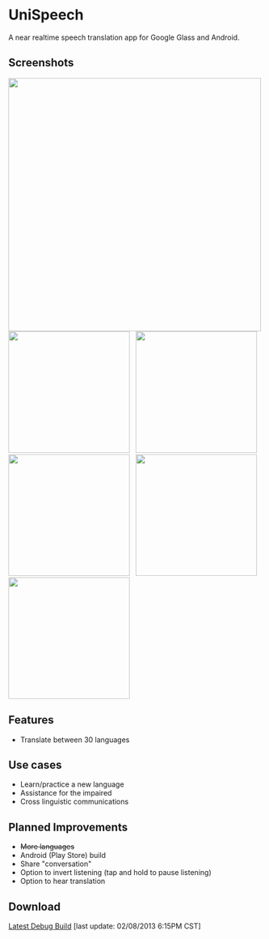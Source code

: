 UniSpeech
=================

A near realtime speech translation app for Google Glass and Android.


Screenshots
--------------

<img src="https://dl.dropboxusercontent.com/u/6664528/UniSpeech/Screen%20Shot%202014-02-06%20at%204.26.15%20PM.png" width="500" /><br />
<img src="https://dl.dropboxusercontent.com/u/6664528/UniSpeech/Screen%20Shot%202014-02-06%20at%204.26.38%20PM.png" width="240" />
&nbsp;
<img src="https://dl.dropboxusercontent.com/u/6664528/UniSpeech/Screen%20Shot%202014-02-06%20at%204.26.50%20PM.png" width="240" />
<br />
<img src="https://dl.dropboxusercontent.com/u/6664528/UniSpeech/Screen%20Shot%202014-02-06%20at%204.27.16%20PM.png" width="240" />
&nbsp;
<img src="https://dl.dropboxusercontent.com/u/6664528/UniSpeech/Screen%20Shot%202014-02-06%20at%204.27.46%20PM.png" width="240" />
<br />
<img src="https://dl.dropboxusercontent.com/u/6664528/UniSpeech/Screen%20Shot%202014-02-06%20at%204.27.55%20PM.png" width="240" />

Features
---------------
 * Translate between 30 languages
 
Use cases
---------------
 * Learn/practice a new language
 * Assistance for the impaired
 * Cross linguistic communications

Planned Improvements
---------------
 * ~~More languages~~
 * Android (Play Store) build
 * Share "conversation"
 * Option to invert listening (tap and hold to pause listening)
 * Option to hear translation

Download
---------------
<a href="https://db.tt/IV3W2uXw">Latest Debug Build</a> [last update: 02/08/2013 6:15PM CST]
